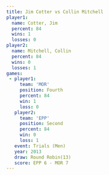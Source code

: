 ```yaml
---
title: Jim Cotter vs Collin Mitchell
player1:                
  name: Cotter, Jim     
  percent: 84           
  wins: 1               
  losses: 0             
player2:                
  name: Mitchell, Collin
  percent: 84           
  wins: 0               
  losses: 1             
games:
 - player1:          
     team: 'MOR'     
     position: Fourth
     percent: 84     
     win: 1          
     loss: 0         
   player2:          
     team: 'EPP'     
     position: Second
     percent: 84     
     win: 0          
     loss: 1         
   event: Trials (Men)  
   year: 2013           
   draw: Round Robin(13)
   score: EPP 6 - MOR 7 
---
```

